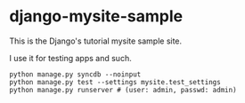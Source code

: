 django-mysite-sample
====================

This is the Django's tutorial mysite sample site.

I use it for testing apps and such.

    python manage.py syncdb --noinput
    python manage.py test --settings mysite.test_settings
    python manage.py runserver # (user: admin, passwd: admin)
